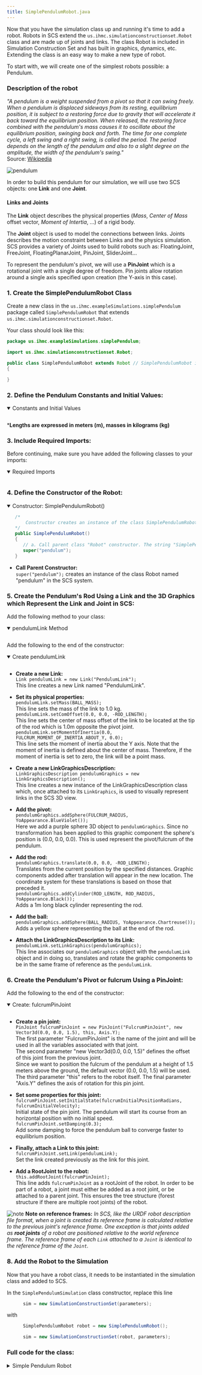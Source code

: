 ```yaml
---
title: SimplePendulumRobot.java
---
```


Now that you have the simulation class up and running it's time to add a robot.  Robots in SCS extend the `us.ihmc.simulationconstructionset.Robot` class and are made up of joints and links. The class Robot is included in Simulation Construction Set and has built in graphics, dynamics, etc. Extending the class is an easy way to make a new type of robot.

To start with, we will create one of the simplest robots possible: a Pendulum.  

### Description of the robot

*"A pendulum is a weight suspended from a pivot so that it can swing freely.
When a pendulum is displaced sideways from its resting, equilibrium position, it is subject to a restoring force due to gravity that will accelerate it back toward the equilibrium position.
When released, the restoring force combined with the pendulum's mass causes it to oscillate about the equilibrium position, swinging back and forth.
The time for one complete cycle, a left swing and a right swing, is called the period. The period depends on the length of the pendulum and also to a slight degree on the amplitude, the width of the pendulum's swing."*  
Source: [Wikipedia](https://en.wikipedia.org/wiki/Pendulum)


![pendulum](/img/scs-tutorials/simple-pendulum/pendulum.png)

In order to build this pendulum for our simulation, we will use two SCS objects: one **Link** and one **Joint**.

#### Links and Joints
The **Link** object describes the physical properties (*Mass*, *Center of Mass* offset vector, *Moment of Intertia*, ...) of a rigid body.

The **Joint** object is used to model the connections between links. Joints describes the motion constraint between Links and the physics simulation.
SCS provides a variety of Joints used to build robots such as: FloatingJoint, FreeJoint, FloatingPlanarJoint, PinJoint, SliderJoint...   

To represent the pendulum's pivot, we will use a **PinJoint** which is a rotational joint with a single degree of freedom. Pin joints allow rotation around a single axis specified upon creation (the Y-axis in this case).   

### 1. Create the SimplePendulumRobot Class

Create a new class in the `us.ihmc.exampleSimulations.simplePendulum` package called `SimplePendulumRobot` that extends `us.ihmc.simulationconstructionset.Robot`.

Your class should look like this:

```java
package us.ihmc.exampleSimulations.simplePendulum;

import us.ihmc.simulationconstructionset.Robot;

public class SimplePendulumRobot extends Robot // SimplePendulumRobot inherits some properties and methods from Robot class
{

}
```

### 2. Define the Pendulum Constants and Initial Values:

<details open>
<summary> Constants and Initial Values </summary>
<pre><code data-url-index="0" data-snippet="portion" id="SimplePendulumRobotVariables" data-start="public class SimplePendulumRobot" data-end="private YoDouble tau_fulcrum, q_fulcrum, qd_fulcrum; // Respectively Torque, Position, Velocity"></code></pre>
</details>

***Lengths are expressed in meters (m), masses in kilograms (kg)**

### 3. Include Required Imports:

Before continuing, make sure you have added the following classes to your imports:  
<details open>
<summary> Required Imports </summary>
<pre><code data-url-index="0" data-snippet="portion" id="SimplePendulumRobotImports" data-start="import" data-end="&#10&#10"></code></pre>
</details>   

### 4. Define the Constructor of the Robot:

<details open>
<summary> Constructor: SimplePendulumRobot() </summary>

```java
   /*
       Constructor creates an instance of the class SimplePendulumRobot
   */
   public SimplePendulumRobot()
   {
      // a. Call parent class "Robot" constructor. The string "SimplePendulum" will be the name of the robot.  
      super("pendulum");
   }
```
</details>   

* **Call Parent Constructor:**  
`super("pendulum");` creates an instance of the class Robot named "pendulum" in the SCS system.

### 5. Create the Pendulum's Rod Using a Link and the 3D Graphics which Represent the Link and Joint in SCS:

Add the following method to your class:
<details open>
<summary> pendulumLink Method </summary>
<pre><code data-url-index="0" data-snippet="portion" id="pendulumLink" data-start="private Link pendulumLink()" data-end="}&#10&#10"></code></pre>
</details>  

Add the following to the end of the constructor:
<details open>
<summary> Create pendulumLink </summary>
<pre><code data-url-index="0" data-snippet="portion" id="pendulumLinkCreate" data-start="fulcrumPinJoint.setLink" data-end="&#10"></code></pre>
</details>  

* **Create a new Link:**  
`Link pendulumLink = new Link("PendulumLink");`  
This line creates a new Link named "PendulumLink".

* **Set its physical properties:**  
`pendulumLink.setMass(BALL_MASS);`  
This line sets the mass of the link to 1.0 kg.  
`pendulumLink.setComOffset(0.0, 0.0, -ROD_LENGTH);`  
This line sets the center of mass offset of the link to be located at the tip of the rod which is 1.0m opposite the pivot joint.  
`pendulumLink.setMomentOfInertia(0.0, FULCRUM_MOMENT_OF_INERTIA_ABOUT_Y, 0.0);`  
This line sets the moment of inertia about the Y axis. Note that the moment of inertia is defined about the center of mass.
Therefore, if the moment of inertia is set to zero, the link will be a point mass.  

* **Create a new LinkGraphicsDescription:**  
`LinkGraphicsDescription pendulumGraphics = new LinkGraphicsDescription();`  
This line creates a new instance of the LinkGraphicsDescription class which, once attached to its `LinkGraphics`, is used to visually represent links in the SCS 3D view.

* **Add the pivot:**  
`pendulumGraphics.addSphere(FULCRUM_RADIUS, YoAppearance.BlueViolet());`  
Here we add a purple sphere 3D object to `pendulumGraphics`. Since no transformation has been applied to this graphic component the sphere's position is (0.0, 0.0, 0.0). This is used represent the pivot/fulcrum of the pendulum.  

* **Add the rod:**  
`pendulumGraphics.translate(0.0, 0.0, -ROD_LENGTH);`  
Translates from the current position by the specified distances. Graphic components added after translation will appear in the new location. The coordinate system for these translations is based on those that preceded it.   
`pendulumGraphics.addCylinder(ROD_LENGTH, ROD_RADIUS, YoAppearance.Black());`  
Adds a 1m long black cylinder representing the rod.  

* **Add the ball:**  
`pendulumGraphics.addSphere(BALL_RADIUS, YoAppearance.Chartreuse());`  
Adds a yellow sphere representing the ball at the end of the rod.   

* **Attach the LinkGraphicsDescription to its Link:**  
`pendulumLink.setLinkGraphics(pendulumGraphics);`  
This line associates our `pendulumGraphics` object with the `pendulumLink` object and in doing so, translates and rotate the graphic components to be in the same frame of reference as the `pendulumLink`.   


### 6. Create the Pendulum's Pivot or fulcrum Using a PinJoint:

Add the following to the end of the constructor:
<details open>
<summary> Create: fulcrumPinJoint </summary>
<pre><code data-url-index="0" data-snippet="portion" id="fulcrumPinJoint" data-start="// b. Add a joint" data-end="this.addRootJoint(fulcrumPinJoint);"></code></pre>
</details>   

* **Create a pin joint:**   
`PinJoint fulcrumPinJoint = new PinJoint("FulcrumPinJoint", new Vector3d(0.0, 0.0, 1.5), this, Axis.Y);`   
The first parameter "FulcrumPinJoint" is the name of the joint and will be used in all the variables associated with that joint.  
The second parameter "new Vector3d(0.0, 0.0, 1.5)" defines the offset of this joint from the previous joint.  
Since we want to position the fulcrum of the pendulum at a height of 1.5 meters above the ground, the default vector (0.0, 0.0, 1.5) will be used.   
The third parameter "this" refers to the robot itself. The final parameter "Axis.Y" defines the axis of rotation for this pin joint.

* **Set some properties for this joint:**  
`fulcrumPinJoint.setInitialState(fulcrumInitialPositionRadians, fulcrumInitialVelocity);`  
Initial state of the pin joint. The pendulum will start its course from an horizontal position with no initial speed.  
`fulcrumPinJoint.setDamping(0.3);`  
Add some damping to force the pendulum ball to converge faster to equilibrium position.

* **Finally, attach a Link to this joint:**   
`fulcrumPinJoint.setLink(pendulumLink);`  
Set the link created previously as the link for this joint.   

* **Add a RootJoint to the robot:**  
`this.addRootJoint(fulcrumPinJoint);`  
This line adds `fulcrumPinJoint` as a rootJoint of the robot.
In order to be part of a robot, a joint must either be added as a root joint, or be attached to a parent joint.
This ensures the tree structure (forest structure if there are multiple root joints) of the robot.


![note](/img/attention-40.png) **Note on reference frames:**
*In SCS, like the URDF robot description file format, when a joint is created its reference frame is calculated relative to the previous joint's reference frame.
One exception is that joints added as **root joints** of a robot are positioned relative to the world reference frame. The reference frame of each `Link` attached to a `Joint` is identical to the reference frame of the `Joint`.*

### 8. Add the Robot to the Simulation

Now that you have a robot class, it needs to be instantiated in the simulation class and added to SCS.

In the `SimplePendulumSimulation` class constructor, replace this line

```java
      sim = new SimulationConstructionSet(parameters);
```

with

```java
      SimplePendulumRobot robot = new SimplePendulumRobot();

      sim = new SimulationConstructionSet(robot, parameters);
```


### Full code for the class:  
<details>
<summary> Simple Pendulum Robot </summary>
<pre><code data-url-index="0" data-snippet="complete" id="SimplePendulumRobotClass"></code></pre>
</details>

<script id="snippetscript" src="https://cdn.rawgit.com/ihmcrobotics/ihmcrobotics.github.io/a6a5d7c6/snippetautomation/codesnippets.js" sources=Array.of("https://rawgit.com/ihmcrobotics/ihmc-open-robotics-software/master/example-simulations/src/main/java/us/ihmc/exampleSimulations/simplePendulum/SimplePendulumRobot.java")></script>
